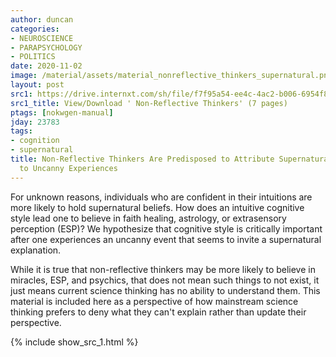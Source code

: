 ```yaml
---
author: duncan
categories:
- NEUROSCIENCE
- PARAPSYCHOLOGY
- POLITICS
date: 2020-11-02
image: /material/assets/material_nonreflective_thinkers_supernatural.png
layout: post
src1: https://drive.internxt.com/sh/file/f7f95a54-ee4c-4ac2-b006-6954f87ba615/4a60e6a9d9070db9c9bb921371146e9e1c631415ca53400c1d3de63307314375
src1_title: View/Download ' Non-Reflective Thinkers' (7 pages)
ptags: [nokwgen-manual]
jday: 23783
tags:
- cognition
- supernatural
title: Non-Reflective Thinkers Are Predisposed to Attribute Supernatural Causation
  to Uncanny Experiences
---
```


For unknown reasons, individuals who are confident in their intuitions are more likely to hold supernatural beliefs. How does an intuitive cognitive style lead one to believe in faith healing, astrology, or extrasensory perception (ESP)? We hypothesize that cognitive style is critically important after one experiences an uncanny event that seems to invite a supernatural explanation.

<!--more-->

While it is true that non-reflective thinkers may be more likely to believe in miracles, ESP, and psychics, that does not mean such things to not exist, it just means current science thinking has no ability to understand them. This material is included here as a perspective of how mainstream science thinking prefers to deny what they can't explain rather than update their perspective.  

{% include show_src_1.html %}
